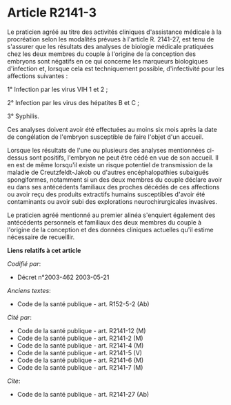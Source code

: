 # Article R2141-3

Le praticien agréé au titre des activités cliniques d'assistance médicale à la procréation selon les modalités prévues à
l'article R. 2141-27, est tenu de s'assurer que les résultats des analyses de biologie médicale pratiquées chez les deux
membres du couple à l'origine de la conception des embryons sont négatifs en ce qui concerne les marqueurs biologiques
d'infection et, lorsque cela est techniquement possible, d'infectivité pour les affections suivantes :

1° Infection par les virus VIH 1 et 2 ;

2° Infection par les virus des hépatites B et C ;

3° Syphilis.

Ces analyses doivent avoir été effectuées au moins six mois après la date de congélation de l'embryon susceptible de faire
l'objet d'un accueil.

Lorsque les résultats de l'une ou plusieurs des analyses mentionnées ci-dessus sont positifs, l'embryon ne peut être cédé en
vue de son accueil. Il en est de même lorsqu'il existe un risque potentiel de transmission de la maladie de Creutzfeldt-Jakob
ou d'autres encéphalopathies subaiguës spongiformes, notamment si un des deux membres du couple déclare avoir eu dans ses
antécédents familiaux des proches décédés de ces affections ou avoir reçu des produits extractifs humains susceptibles
d'avoir été contaminants ou avoir subi des explorations neurochirurgicales invasives.

Le praticien agréé mentionné au premier alinéa s'enquiert également des antécédents personnels et familiaux des deux membres
du couple à l'origine de la conception et des données cliniques actuelles qu'il estime nécessaire de recueillir.

**Liens relatifs à cet article**

_Codifié par_:

  - Décret n°2003-462 2003-05-21

_Anciens textes_:

  - Code de la santé publique - art. R152-5-2 (Ab)

_Cité par_:

  - Code de la santé publique - art. R2141-12 (M)
  - Code de la santé publique - art. R2141-2 (M)
  - Code de la santé publique - art. R2141-4 (M)
  - Code de la santé publique - art. R2141-5 (V)
  - Code de la santé publique - art. R2141-6 (M)
  - Code de la santé publique - art. R2141-7 (M)

_Cite_:

  - Code de la santé publique - art. R2141-27 (Ab)
